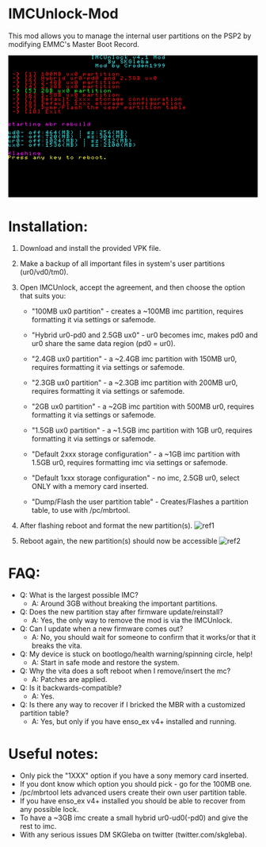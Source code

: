 # IMCUnlock-Mod
This mod allows you to manage the internal user partitions on the PSP2 by modifying EMMC's Master Boot Record.

![ref0](https://github.com/Croden1999/IMCUnlock-Mod/raw/master/ss/installer.jpg)


# Installation:
1) Download and install the provided VPK file.

2) Make a backup of all important files in system's user partitions (ur0/vd0/tm0).

3) Open IMCUnlock, accept the agreement, and then choose the option that suits you:
   
   - "100MB ux0 partition" - creates a ~100MB imc partition, requires formatting it via settings or safemode.

   - "Hybrid ur0-pd0 and 2.5GB ux0" - ur0 becomes imc, makes pd0 and ur0 share the same data region (pd0 = ur0).
   
   - "2.4GB ux0 partition" - a ~2.4GB imc partition with 150MB ur0, requires formatting it via settings or safemode.
   
   - "2.3GB ux0 partition" - a ~2.3GB imc partition with 200MB ur0, requires formatting it via settings or safemode.
   
   - "2GB ux0 partition" - a ~2GB imc partition with 500MB ur0, requires formatting it via settings or safemode.
   
   - "1.5GB ux0 partition" - a ~1.5GB imc partition with 1GB ur0, requires formatting it via settings or safemode.
 
   - "Default 2xxx storage configuration" - a ~1GB imc partition with 1.5GB ur0, requires formatting imc via settings or safemode.

   - "Default 1xxx storage configuration" - no imc, 2.5GB ur0, select ONLY with a memory card inserted.

   - "Dump/Flash the user partition table" - Creates/Flashes a partition table, to use with /pc/mbrtool. 

4) After flashing reboot and format the new partition(s).
![ref1](https://github.com/SKGleba/IMCUnlock/raw/master/ss/fmenu.jpg)

5) Reboot again, the new partition(s) should now be accessible
![ref2](https://github.com/SKGleba/IMCUnlock/raw/master/ss/sysinfo.jpg)

# FAQ:
 - Q: What is the largest possible IMC?
   - A: Around 3GB without breaking the important partitions.
 - Q: Does the new partition stay after firmware update/reinstall?
   - A: Yes, the only way to remove the mod is via the IMCUnlock.
 - Q: Can I update when a new firmware comes out?
   - A: No, you should wait for someone to confirm that it works/or that it breaks the vita.
 - Q: My device is stuck on bootlogo/health warning/spinning circle, help!
   - A: Start in safe mode and restore the system.
 - Q: Why the vita does a soft reboot when I remove/insert the mc?
   - A: Patches are applied.
 - Q: Is it backwards-compatible?
   - A: Yes.
 - Q: Is there any way to recover if I bricked the MBR with a customized partition table?
   - A: Yes, but only if you have enso_ex v4+ installed and running.
 
 # Useful notes:
- Only pick the "1XXX" option if you have a sony memory card inserted.
- If you dont know which option you should pick - go for the 100MB one.
- /pc/mbrtool lets advanced users create their own user partition table.
- If you have enso_ex v4+ installed you should be able to recover from any possible lock.
- To have a ~3GB imc create a small hybrid ur0-ud0(-pd0) and give the rest to imc.
- With any serious issues DM SKGleba on twitter (twitter.com/skgleba).
